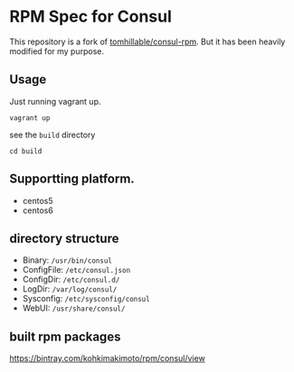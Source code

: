 # RPM Spec for Consul

This repository is a fork of [tomhillable/consul-rpm](https://github.com/tomhillable/consul-rpm).
But it has been heavily modified for my purpose.

## Usage

Just running vagrant up.

```
vagrant up
```

see the `build` directory

```
cd build
```

## Supportting platform.

* centos5
* centos6

## directory structure

* Binary: `/usr/bin/consul`
* ConfigFile: `/etc/consul.json`
* ConfigDir: `/etc/consul.d/`
* LogDir: `/var/log/consul/`
* Sysconfig: `/etc/sysconfig/consul`
* WebUI: `/usr/share/consul/`

## built rpm packages

https://bintray.com/kohkimakimoto/rpm/consul/view
